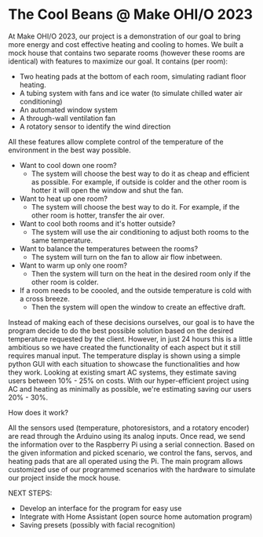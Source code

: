 # The Cool Beans @ Make OHI/O 2023

At Make OHI/O 2023, our project is a demonstration of our goal to bring more energy and cost effective heating and cooling to homes. We built a mock house that contains two separate rooms (however these rooms are identical) with features to maximize our goal. It contains (per room):

*   Two heating pads at the bottom of each room, simulating radiant floor heating.
*   A tubing system with fans and ice water (to simulate chilled water air conditioning)
*   An automated window system
*   A through-wall ventilation fan
*   A rotatory sensor to identify the wind direction

All these features allow complete control of the temperature of the environment in the best way possible.

*   Want to cool down one room?
    - The system will choose the best way to do it as cheap and efficient as possible. For example, if outside is colder and the other room is hotter it will open the       window and shut the fan.
*   Want to heat up one room?
    - The system will choose the best way to do it. For example, if the other room is hotter, transfer the air over.
*   Want to cool both rooms and it's hotter outside? 
    - The system will use the air conditioning to adjust both rooms to the same temperature.
*   Want to balance the temperatures between the rooms? 
    - The system will turn on the fan to allow air flow inbetween.
*   Want to warm up only one room? 
    - Then the system will turn on the heat in the desired room only if the other room is colder.
*   If a room needs to be coooled, and the outside temperature is cold with a cross breeze.
    - Then the system will open the window to create an effective draft.

Instead of making each of these decisions ourselves, our goal is to have the program decide to do the best possible solution based on the desired temperature requested by the client. However, in just 24 hours this is a little ambitious so we have created the functionality of each aspect but it still requires manual input. The temperature display is shown using a simple python GUI with each situation to showcase the functionalities and how they work. Looking at existing smart AC systems, they estimate saving users between 10% - 25% on costs. With our hyper-efficient project using AC and heating as minimally as possible, we're estimating saving our users 20% - 30%. 

How does it work?

All the sensors used (temperature, photoresistors, and a rotatory encoder) are read through the Arduino using its analog inputs. Once read, we send the information over to the Raspberry Pi using a serial connection. Based on the given information and picked scenario, we control the fans, servos, and heating pads that are all operated using the Pi. The main program allows customized use of our programmed scenarios with the hardware to simulate our project inside the mock house.

NEXT STEPS:

*   Develop an interface for the program for easy use
*   Integrate with Home Assistant (open source home automation program)
*   Saving presets (possibly with facial recognition)
